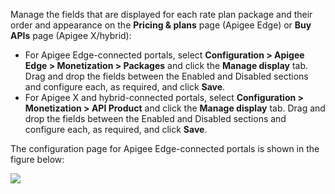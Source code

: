 Manage the fields that are displayed for each rate plan package and their order and appearance on the **Pricing & plans** page (Apigee Edge) or **Buy APIs** page (Apigee X/hybrid):

* For Apigee Edge-connected portals, select **Configuration > Apigee Edge > Monetization > Packages** and click the **Manage display** tab. Drag and drop the fields between the Enabled and Disabled sections and configure each, as required, and click **Save**.
* For Apigee X and hybrid-connected portals, select **Configuration > Monetization > API Product** and click the **Manage display** tab. Drag and drop the fields between the Enabled and Disabled sections and configure each, as required, and click **Save**.

The configuration page for Apigee Edge-connected portals is shown in the figure below:

![](https://www.drupal.org/files/manage-package-display-v2.png)